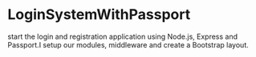# LoginSystemWithPassport
start the login and registration application using Node.js, Express and Passport.I setup our modules, middleware and create a Bootstrap layout.
